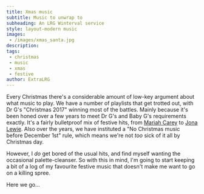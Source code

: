 ```yaml
---
title: Xmas music
subtitle: Music to unwrap to
subheading: An LRG Winterval service
style: layout-modern music
images:
 - /images/xmas_santa.jpg
description:
tags:
 - christmas
 - music
 - xmas
 - festive
author: ExtraLRG
---
```


Every Christmas there's a considerable amount of low-key argument about what music to play. We have a number of playlists that get trotted out, with Dr G's "Christmas 2017" winning most of the battles. Mainly because it's been honed over a few years to meet Dr G's and Baby G's requirements exactly. It's a fairly bulletproof mix of festive hits, from [Mariah Carey](https://open.spotify.com/track/0bYg9bo50gSsH3LtXe2SQn?si=72575ad0f7cb4f65) to [Jona Lewie](https://open.spotify.com/track/517HDzHbAwuGM25wiU5r9J?si=2d009c04b2084a1d). Also over the years, we have instituted a "No Christmas music before December 1st" rule, which means we're not _too_ sick of it all by Christmas day. 

However, I _do_ get bored of the usual hits, and find myself wanting the occasional palette-cleanser. So with this in mind, I'm going to start keeping a bit of a log of my favourite festive music that doesn't make me want to go on a killing spree.

Here we go...

